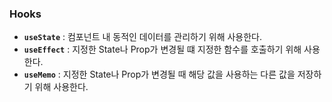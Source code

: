 ### Hooks
- **`useState`** : 컴포넌트 내 동적인 데이터를 관리하기 위해 사용한다.
- **`useEffect`** : 지정한 State나 Prop가 변경될 떄 지정한 함수를 호출하기 위해 사용한다.
- **`useMemo`** : 지정한 State나 Prop가 변경될 때 해당 값을 사용하는 다른 값을 저장하기 위해 사용한다.